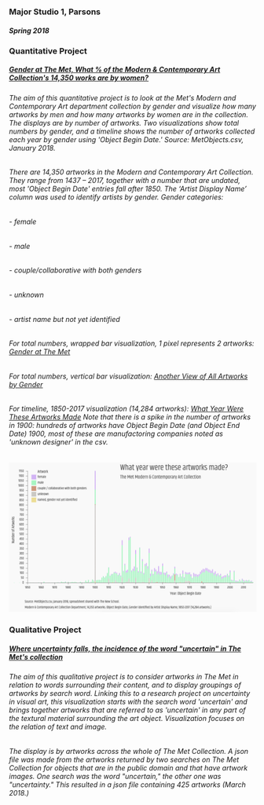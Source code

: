 
### Major Studio 1, Parsons
##### Spring 2018


### Quantitative Project

#####   [Gender at The Met, What % of the Modern & Contemporary Art Collection's 14,350 works are by women?](https://churc.github.io/MajorStudio1/MetProjects/gender) 
   
###### The aim of this quantitative project is to look at the Met's Modern and Contemporary Art department collection by gender and visualize how many artworks by men and how many artworks by women are in the collection. The displays are by number of artworks. Two visualizations show total numbers by gender, and a timeline shows the number of artworks collected each year by gender using 'Object Begin Date.' Source: MetObjects.csv, January 2018.

###### There are 14,350 artworks in the Modern and Contemporary Art Collection. They range from 1437 – 2017, together with a number that are undated, most 'Object Begin Date' entries fall after 1850. The ‘Artist Display Name’ column was used to identify artists by gender. Gender categories:
######        -  female    
######        -  male  
######        -  couple/collaborative with both genders  
######        -  unknown  
######        -  artist name but not yet identified



###### For total numbers, wrapped bar visualization, 1 pixel represents 2 artworks: [Gender at The Met](https://churc.github.io/MajorStudio1/MetProjects/gender)
###### For total numbers, vertical bar visualization: [Another View of All Artworks by Gender](https://churc.github.io/MajorStudio1/MetProjects/gender#c2)
###### For timeline, 1850-2017 visualization (14,284 artworks):  [What Year Were These Artworks Made](https://churc.github.io/MajorStudio1/MetProjects/gender/#c3) Note that there is a spike in the number of artworks in 1900: hundreds of artworks have Object Begin Date (and Object End Date) 1900, most of these are manufactoring companies noted as 'unknown designer' in the csv.





![by Year](MetProjects/gender/assets/image_timeline.png)









### Qualitative Project


#####   [Where uncertainty falls, the incidence of the word "uncertain" in The Met's collection](https://churc.github.io/MajorStudio1/MetProjectsQual/uncertainty)


###### The aim of this qualitative project is to consider artworks in The Met in relation to words surrounding their content, and to display groupings of artworks by search word. Linking this to a research project on uncertainty in visual art, this visualization starts with the search word 'uncertain' and brings together artworks that are referred to as 'uncertain' in any part of the textural material surrounding the art object. Visualization focuses on the relation of text and image. 

###### The display is by artworks across the whole of The Met Collection. A json file was made from the artworks returned by two searches on The Met Collection for objects that are in the public domain and that have artwork images. One search was the word "uncertain," the other one was "uncertainty." This resulted in a json file containing 425 artworks (March 2018.)






